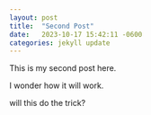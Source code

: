 ```yaml
---
layout: post
title:  "Second Post"
date:   2023-10-17 15:42:11 -0600
categories: jekyll update
---
```


This is my second post here.

I wonder how it will work.

will this do the trick?

